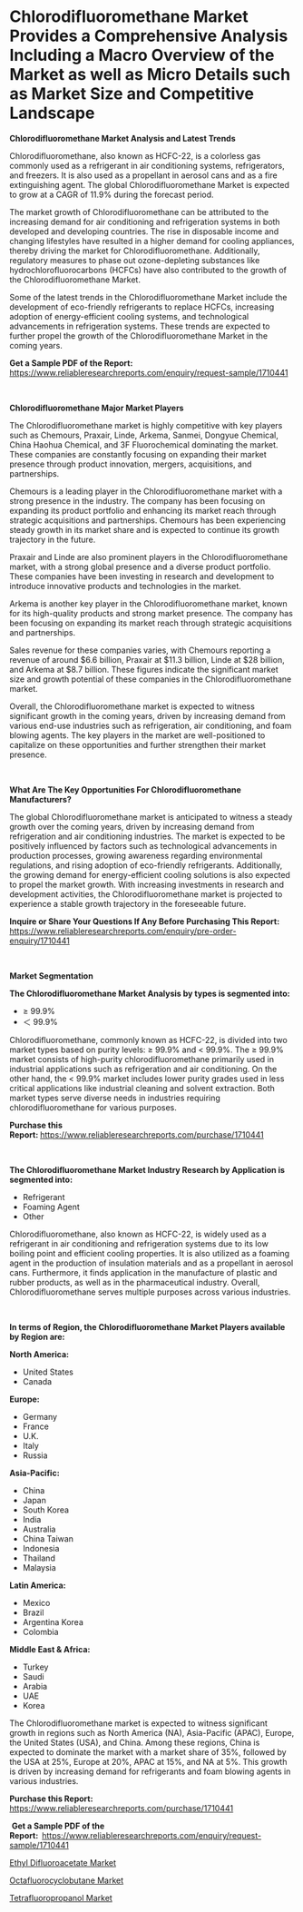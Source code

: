 <p><h1>Chlorodifluoromethane Market Provides a Comprehensive Analysis Including a Macro Overview of the Market as well as Micro Details such as Market Size and Competitive Landscape</h1></p><p><strong>Chlorodifluoromethane Market Analysis and Latest Trends</strong></p>
<p><p>Chlorodifluoromethane, also known as HCFC-22, is a colorless gas commonly used as a refrigerant in air conditioning systems, refrigerators, and freezers. It is also used as a propellant in aerosol cans and as a fire extinguishing agent. The global Chlorodifluoromethane Market is expected to grow at a CAGR of 11.9% during the forecast period.</p><p>The market growth of Chlorodifluoromethane can be attributed to the increasing demand for air conditioning and refrigeration systems in both developed and developing countries. The rise in disposable income and changing lifestyles have resulted in a higher demand for cooling appliances, thereby driving the market for Chlorodifluoromethane. Additionally, regulatory measures to phase out ozone-depleting substances like hydrochlorofluorocarbons (HCFCs) have also contributed to the growth of the Chlorodifluoromethane Market.</p><p>Some of the latest trends in the Chlorodifluoromethane Market include the development of eco-friendly refrigerants to replace HCFCs, increasing adoption of energy-efficient cooling systems, and technological advancements in refrigeration systems. These trends are expected to further propel the growth of the Chlorodifluoromethane Market in the coming years.</p></p>
<p><strong>Get a Sample PDF of the Report:&nbsp;</strong> <a href="https://www.reliableresearchreports.com/enquiry/request-sample/1710441">https://www.reliableresearchreports.com/enquiry/request-sample/1710441</a></p>
<p>&nbsp;</p>
<p><strong>Chlorodifluoromethane Major Market Players</strong></p>
<p><p>The Chlorodifluoromethane market is highly competitive with key players such as Chemours, Praxair, Linde, Arkema, Sanmei, Dongyue Chemical, China Haohua Chemical, and 3F Fluorochemical dominating the market. These companies are constantly focusing on expanding their market presence through product innovation, mergers, acquisitions, and partnerships.</p><p>Chemours is a leading player in the Chlorodifluoromethane market with a strong presence in the industry. The company has been focusing on expanding its product portfolio and enhancing its market reach through strategic acquisitions and partnerships. Chemours has been experiencing steady growth in its market share and is expected to continue its growth trajectory in the future.</p><p>Praxair and Linde are also prominent players in the Chlorodifluoromethane market, with a strong global presence and a diverse product portfolio. These companies have been investing in research and development to introduce innovative products and technologies in the market. </p><p>Arkema is another key player in the Chlorodifluoromethane market, known for its high-quality products and strong market presence. The company has been focusing on expanding its market reach through strategic acquisitions and partnerships.</p><p>Sales revenue for these companies varies, with Chemours reporting a revenue of around $6.6 billion, Praxair at $11.3 billion, Linde at $28 billion, and Arkema at $8.7 billion. These figures indicate the significant market size and growth potential of these companies in the Chlorodifluoromethane market.</p><p>Overall, the Chlorodifluoromethane market is expected to witness significant growth in the coming years, driven by increasing demand from various end-use industries such as refrigeration, air conditioning, and foam blowing agents. The key players in the market are well-positioned to capitalize on these opportunities and further strengthen their market presence.</p></p>
<p>&nbsp;</p>
<p><strong>What Are The Key Opportunities For Chlorodifluoromethane Manufacturers?</strong></p>
<p><p>The global Chlorodifluoromethane market is anticipated to witness a steady growth over the coming years, driven by increasing demand from refrigeration and air conditioning industries. The market is expected to be positively influenced by factors such as technological advancements in production processes, growing awareness regarding environmental regulations, and rising adoption of eco-friendly refrigerants. Additionally, the growing demand for energy-efficient cooling solutions is also expected to propel the market growth. With increasing investments in research and development activities, the Chlorodifluoromethane market is projected to experience a stable growth trajectory in the foreseeable future.</p></p>
<p><strong>Inquire or Share Your Questions If Any Before Purchasing This Report:</strong> <a href="https://www.reliableresearchreports.com/enquiry/pre-order-enquiry/1710441">https://www.reliableresearchreports.com/enquiry/pre-order-enquiry/1710441</a></p>
<p>&nbsp;</p>
<p><strong>Market Segmentation</strong></p>
<p><strong>The Chlorodifluoromethane Market Analysis by types is segmented into:</strong></p>
<p><ul><li>≥ 99.9%</li><li>＜ 99.9%</li></ul></p>
<p><p>Chlorodifluoromethane, commonly known as HCFC-22, is divided into two market types based on purity levels: ≥ 99.9% and < 99.9%. The ≥ 99.9% market consists of high-purity chlorodifluoromethane primarily used in industrial applications such as refrigeration and air conditioning. On the other hand, the < 99.9% market includes lower purity grades used in less critical applications like industrial cleaning and solvent extraction. Both market types serve diverse needs in industries requiring chlorodifluoromethane for various purposes.</p></p>
<p><strong>Purchase this Report:&nbsp;</strong><a href="https://www.reliableresearchreports.com/purchase/1710441">https://www.reliableresearchreports.com/purchase/1710441</a></p>
<p>&nbsp;</p>
<p><strong>The Chlorodifluoromethane Market Industry Research by Application is segmented into:</strong></p>
<p><ul><li>Refrigerant</li><li>Foaming Agent</li><li>Other</li></ul></p>
<p><p>Chlorodifluoromethane, also known as HCFC-22, is widely used as a refrigerant in air conditioning and refrigeration systems due to its low boiling point and efficient cooling properties. It is also utilized as a foaming agent in the production of insulation materials and as a propellant in aerosol cans. Furthermore, it finds application in the manufacture of plastic and rubber products, as well as in the pharmaceutical industry. Overall, Chlorodifluoromethane serves multiple purposes across various industries.</p></p>
<p>&nbsp;</p>
<p><strong>In terms of Region, the Chlorodifluoromethane Market Players available by Region are:</strong></p>
<p>
    <p> <strong> North America: </strong>
        <ul>
            <li>United States</li>
            <li>Canada</li>
        </ul>
        </p> 
    <p> <strong> Europe: </strong>
        <ul>
            <li>Germany</li>
            <li>France</li>
            <li>U.K.</li>
            <li>Italy</li>
            <li>Russia</li>
        </ul>
        </p> 
    <p> <strong> Asia-Pacific: </strong>
        <ul>
            <li>China</li>
            <li>Japan</li>
            <li>South Korea</li>
            <li>India</li>
            <li>Australia</li>
            <li>China Taiwan</li>
            <li>Indonesia</li>
            <li>Thailand</li>
            <li>Malaysia</li>
        </ul>
        </p> 
    <p> <strong> Latin America: </strong>
        <ul>
            <li>Mexico</li>
            <li>Brazil</li>
            <li>Argentina Korea</li>
            <li>Colombia</li>
        </ul>
        </p> 
    <p> <strong> Middle East & Africa: </strong>
        <ul>
            <li>Turkey</li>
            <li>Saudi</li>
            <li>Arabia</li>
            <li>UAE</li>
            <li>Korea</li>
        </ul>
    </p>
    </p>
<p><p>The Chlorodifluoromethane market is expected to witness significant growth in regions such as North America (NA), Asia-Pacific (APAC), Europe, the United States (USA), and China. Among these regions, China is expected to dominate the market with a market share of 35%, followed by the USA at 25%, Europe at 20%, APAC at 15%, and NA at 5%. This growth is driven by increasing demand for refrigerants and foam blowing agents in various industries.</p></p>
<p><strong>Purchase this Report: </strong><a href="https://www.reliableresearchreports.com/purchase/1710441">https://www.reliableresearchreports.com/purchase/1710441</a></p>
<p>&nbsp;<strong>Get a Sample PDF of the Report:&nbsp;&nbsp;</strong><a href="https://www.reliableresearchreports.com/enquiry/request-sample/1710441">https://www.reliableresearchreports.com/enquiry/request-sample/1710441</a></p>
<p><strong></strong></p>
<p><p><a href="https://github.com/joannagoyvaerts/Market-Research-Report-List-1/blob/main/ethyl-difluoroacetate-market.md">Ethyl Difluoroacetate Market</a></p><p><a href="https://github.com/Hazelklievgspy6vdcsmu106w/Market-Research-Report-List-1/blob/main/octafluorocyclobutane-market.md">Octafluorocyclobutane Market</a></p><p><a href="https://github.com/lubmix/Market-Research-Report-List-1/blob/main/tetrafluoropropanol-market.md">Tetrafluoropropanol Market</a></p></p>
